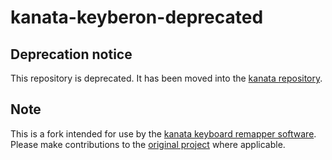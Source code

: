 # kanata-keyberon-deprecated

## Deprecation notice

This repository is deprecated. It has been moved into the [kanata repository](https://github.com/jtroo/kanata/tree/main/keyberon).

## Note

This is a fork intended for use by the [kanata keyboard remapper software](https://github.com/jtroo/keyberon).
Please make contributions to the [original project](https://github.com/TeXitoi/keyberon) where applicable.

